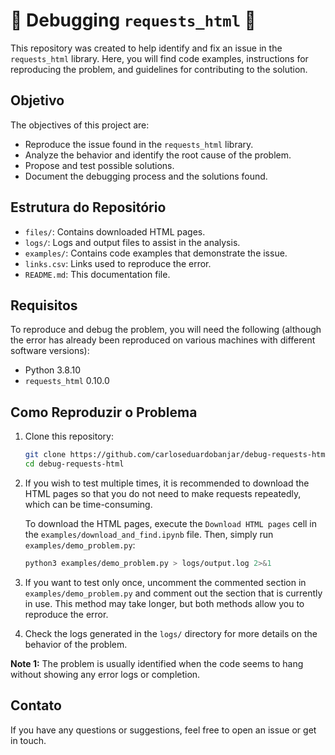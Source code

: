 # 🚧 Debugging `requests_html` 🚧

This repository was created to help identify and fix an issue in the `requests_html` library. Here, you will find code examples, instructions for reproducing the problem, and guidelines for contributing to the solution.

## Objetivo

The objectives of this project are:

- Reproduce the issue found in the `requests_html` library.
- Analyze the behavior and identify the root cause of the problem.
- Propose and test possible solutions.
- Document the debugging process and the solutions found.

## Estrutura do Repositório

- `files/`: Contains downloaded HTML pages.
- `logs/`: Logs and output files to assist in the analysis.
- `examples/`: Contains code examples that demonstrate the issue.
- `links.csv`: Links used to reproduce the error.
- `README.md`: This documentation file.

## Requisitos

To reproduce and debug the problem, you will need the following (although the error has already been reproduced on various machines with different software versions):

- Python 3.8.10
- `requests_html` 0.10.0

## Como Reproduzir o Problema

1. Clone this repository:

    ```bash
    git clone https://github.com/carloseduardobanjar/debug-requests-html.git
    cd debug-requests-html
    ```

2. If you wish to test multiple times, it is recommended to download the HTML pages so that you do not need to make requests repeatedly, which can be time-consuming.

    To download the HTML pages, execute the `Download HTML pages` cell in the `examples/download_and_find.ipynb` file. Then, simply run `examples/demo_problem.py`:

    ```bash
    python3 examples/demo_problem.py > logs/output.log 2>&1
    ```

3. If you want to test only once, uncomment the commented section in `examples/demo_problem.py` and comment out the section that is currently in use. This method may take longer, but both methods allow you to reproduce the error.

4. Check the logs generated in the `logs/` directory for more details on the behavior of the problem.

**Note 1:** The problem is usually identified when the code seems to hang without showing any error logs or completion.

## Contato

If you have any questions or suggestions, feel free to open an issue or get in touch.